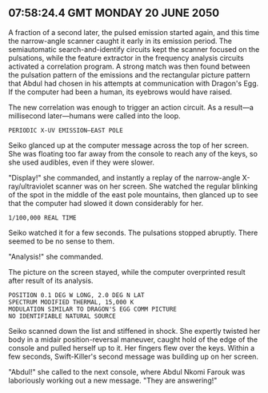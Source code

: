 ## 07:58:24.4 GMT MONDAY 20 JUNE 2050
A fraction of a second later, the pulsed emission started again, and this time the narrow-angle scanner caught it early in its emission period. The semiautomatic search-and-identify circuits kept the scanner focused on the pulsations, while the feature extractor in the frequency analysis circuits activated a correlation program. A strong match was then found between the pulsation pattern of the emissions and the rectangular picture pattern that Abdul had chosen in his attempts at communication with Dragon's Egg. If the computer had been a human, its eyebrows would have raised.

The new correlation was enough to trigger an action circuit. As a result&mdash;a millisecond later&mdash;humans were called into the loop.

    PERIODIC X-UV EMISSION—EAST POLE

Seiko glanced up at the computer message across the top of her screen. She was floating too far away from the console to reach any of the keys, so she used audibles, even if they were slower.

"Display!" she commanded, and instantly a replay of the narrow-angle X-ray/ultraviolet scanner was on her screen. She watched the regular blinking of the spot in the middle of the east pole mountains, then glanced up to see that the computer had slowed it down considerably for her.

    1/100,000 REAL TIME

Seiko watched it for a few seconds. The pulsations stopped abruptly. There seemed to be no sense to them.

"Analysis!" she commanded.

The picture on the screen stayed, while the computer overprinted result after result of its analysis.

    POSITION 0.1 DEG W LONG, 2.0 DEG N LAT
    SPECTRUM MODIFIED THERMAL, 15,000 K
    MODULATION SIMILAR TO DRAGON'S EGG COMM PICTURE
    NO IDENTIFIABLE NATURAL SOURCE

Seiko scanned down the list and stiffened in shock. She expertly twisted her body in a midair position-reversal maneuver, caught hold of the edge of the console and pulled herself up to it. Her fingers flew over the keys. Within a few seconds, Swift-Killer's second message was building up on her screen.

"Abdul!" she called to the next console, where Abdul Nkomi Farouk was laboriously working out a new message. "They are answering!"